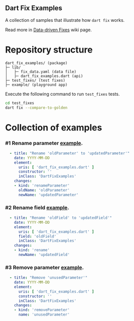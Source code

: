 ## Dart Fix Examples

A collection of samples that illustrate how `dart fix` works.

Read more in [Data-driven Fixes](https://github.com/flutter/flutter/wiki/Data-driven-Fixes#data-driven-fixes) wiki page.

# Repository structure
```
dart_fix_examples/ (package)  
├─ lib/  
│   ├─ fix_data.yaml (data file)  
│   ├─ dart_fix_examples.dart (api)  
├─ test_fixes/ (test fixes)  
├─ example/ (playground app)  
```

Execute the following command to run `test_fixes` tests.
```sh
cd test_fixes
dart fix --compare-to-golden
```

# Collection of examples

### #1 Rename parameter [example](lib/fix_data.yaml#L16).
```yaml
  - title: "Rename 'oldParameter' to 'updatedParameter'"
    date: YYYY-MM-DD
    element:
      uris: [ 'dart_fix_examples.dart' ]
      constructor: ''
      inClass: 'DartFixExamples'
    changes:
    - kind: 'renameParameter'
      oldName: 'oldParameter'
      newName: 'updatedParameter'
```

### #2 Rename field [example](lib/fix_data.yaml#L27).
```yaml
  - title: "Rename 'oldField' to 'updatedField'"
    date: YYYY-MM-DD
    element:
      uris: [ 'dart_fix_examples.dart' ]
      field: 'oldField'
      inClass: 'DartFixExamples'
    changes:
    - kind: 'rename'
      newName: 'updatedField'
```

### #3 Remove parameter [example](lib/fix_data.yaml#L37).
```yaml
  - title: "Remove 'unusedParameter'"
    date: YYYY-MM-DD
    element:
      uris: [ 'dart_fix_examples.dart' ]
      constructor: ''
      inClass: 'DartFixExamples'
    changes:
    - kind: 'removeParameter'
      name: 'unusedParameter'
```
